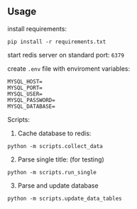 ## Usage

install requirements:

```pip install -r requirements.txt```

start redis server on standard port: `6379`

create `.env` file with enviroment variables:
```
MYSQL_HOST=
MYSQL_PORT=
MYSQL_USER=
MYSQL_PASSWORD=
MYSQL_DATABASE=
```

Scripts:

1. Cache database to redis:

```python -m scripts.collect_data```

2. Parse single title: (for testing)

```python -m scripts.run_single```

3. Parse and update database

```python -m scripts.update_data_tables```

